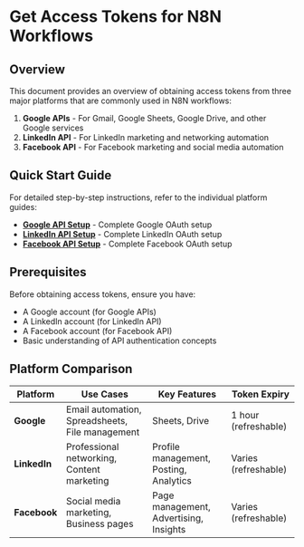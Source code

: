# Get Access Tokens for N8N Workflows

## Overview

This document provides an overview of obtaining access tokens from three major platforms that are commonly used in N8N workflows:

1. **Google APIs** - For Gmail, Google Sheets, Google Drive, and other Google services
2. **LinkedIn API** - For LinkedIn marketing and networking automation
3. **Facebook API** - For Facebook marketing and social media automation

## Quick Start Guide

For detailed step-by-step instructions, refer to the individual platform guides:

- **[Google API Setup](./01-get-access-token-for-google.md)** - Complete Google OAuth setup
- **[LinkedIn API Setup](./02-get-access-token-for-linkedin.md)** - Complete LinkedIn OAuth setup
- **[Facebook API Setup](./03-get-access-token-for-facebook.md)** - Complete Facebook OAuth setup

## Prerequisites

Before obtaining access tokens, ensure you have:

- A Google account (for Google APIs)
- A LinkedIn account (for LinkedIn API)
- A Facebook account (for Facebook API)
- Basic understanding of API authentication concepts

## Platform Comparison

| Platform     | Use Cases                                       | Key Features                           | Token Expiry         |
| ------------ | ----------------------------------------------- | -------------------------------------- | -------------------- |
| **Google**   | Email automation, Spreadsheets, File management | Sheets, Drive                          | 1 hour (refreshable) |
| **LinkedIn** | Professional networking, Content marketing      | Profile management, Posting, Analytics | Varies (refreshable) |
| **Facebook** | Social media marketing, Business pages          | Page management, Advertising, Insights | Varies (refreshable) |
